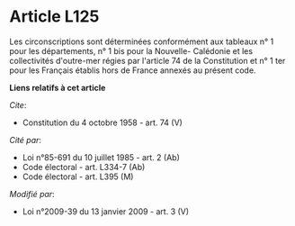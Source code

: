 # Article L125

Les circonscriptions sont déterminées conformément aux tableaux n° 1 pour les départements, n° 1 bis pour la Nouvelle-
Calédonie et les collectivités d'outre-mer régies par l'article 74 de la Constitution et n° 1 ter pour les Français établis
hors de France annexés au présent code.

**Liens relatifs à cet article**

_Cite_:

  - Constitution du 4 octobre 1958 - art. 74 (V)

_Cité par_:

  - Loi n°85-691 du 10 juillet 1985 - art. 2 (Ab)
  - Code électoral - art. L334-7 (Ab)
  - Code électoral - art. L395 (M)

_Modifié par_:

  - Loi n°2009-39 du 13 janvier 2009 - art. 3 (V)
